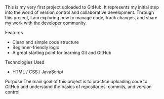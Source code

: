 This is my very first project uploaded to GitHub. It represents my initial step into the world of version control and collaborative development. Through this project, I am exploring how to manage code, track changes, and share my work with the developer community.

Features
- Clean and simple code structure  
- Beginner-friendly logic  
- A great starting point for learning Git and GitHub

Technologies Used
- HTML / CSS / JavaScript 

Purpose
The main goal of this project is to practice uploading code to GitHub and understand the basics of repositories, commits, and version control
